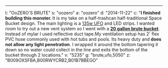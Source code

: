 ---
t: "OoZERO'S BRUTE"
s: "oozero"
a: "oozero"
d: "2014-11-22"
c: "<strong>I finished building this monster. </strong>It is my take on a half-trashcan half-traditional Space Bucket design. The main lighting is a <a href='http://www.amazon.com/gp/product/B00FGFW0XO/ref=as_li_tl?ie=UTF8&camp=1789&creative=390957&creativeASIN=B00FGFW0XO&linkCode=as2&tag=spacbuck-20&linkId=CCK4BF7UHRYLUSOH'>135w UFO</a> and LED strips. I wanted room to try out a new vent system so I went with a <strong><a href='http://amzn.to/2n3f43s'>20 gallon brute bucket</a></strong>. Instead of mylar I used reflective duct tape.My ventilation setup has 2' flex PVC hose commonly used with hot tubs and pools. Its heavy duty and <strong>does not allow any light penetration</strong>. I wrapped it around the bottom tapering it down so no water could collect in the line and exits the bottom of the bucket through 2 locations."
v: "5235"
g: "brute,ufo,5050"
z: "B009OXSFBA,B00RWYCRB2,B01B7BBEGO"
